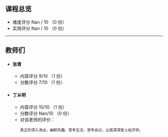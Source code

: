## 课程总览  
- 难度评分 Nan / 10 （0 份）  
- 实用评分 Nan / 10 （0 份）  

---

## 教师们  
- #### 张青  
    - 内容评分 9/10 （1 份）  
    - 分数评分 7/10 （1 份）  
- #### 丁从明  
    - 内容评分 10/10 （1 份）  
    - 分数评分 Nan/10 （0 份）  
    - 对该老师的评价：  
        ```  
        真正的深入浅出，幽默风趣。思考生活，思考自己，让我深深爱上经济学。
        ```  